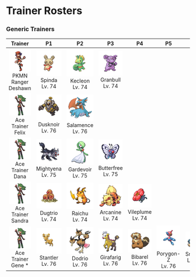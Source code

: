 # Trainer Rosters

### Generic Trainers

| Trainer | P1 | P2 | P3 | P4 | P5 | P6 |
|:-------:|:--:|:--:|:--:|:--:|:--:|:--:|
| ![PKMN Ranger Deshawn](../../assets/trainers/pkmn_ranger.png)<br>PKMN Ranger Deshawn | ![Spinda](../../assets/sprites/spinda/front.gif)<br>Spinda<br>Lv. 74 | ![Kecleon](../../assets/sprites/kecleon/front.gif)<br>Kecleon<br>Lv. 74 | ![Granbull](../../assets/sprites/granbull/front.gif)<br>Granbull<br>Lv. 74 |
| ![Ace Trainer Felix](../../assets/trainers/ace_trainer.png)<br>Ace Trainer Felix | ![Dusknoir](../../assets/sprites/dusknoir/front.gif)<br>Dusknoir<br>Lv. 76 | ![Salamence](../../assets/sprites/salamence/front.gif)<br>Salamence<br>Lv. 76 |
| ![Ace Trainer Dana](../../assets/trainers/ace_trainer.png)<br>Ace Trainer Dana | ![Mightyena](../../assets/sprites/mightyena/front.gif)<br>Mightyena<br>Lv. 75 | ![Gardevoir](../../assets/sprites/gardevoir/front.gif)<br>Gardevoir<br>Lv. 75 | ![Butterfree](../../assets/sprites/butterfree/front.gif)<br>Butterfree<br>Lv. 75 |
| ![Ace Trainer Sandra](../../assets/trainers/ace_trainer.png)<br>Ace Trainer Sandra | ![Dugtrio](../../assets/sprites/dugtrio/front.gif)<br>Dugtrio<br>Lv. 74 | ![Raichu](../../assets/sprites/raichu/front.gif)<br>Raichu<br>Lv. 74 | ![Arcanine](../../assets/sprites/arcanine/front.gif)<br>Arcanine<br>Lv. 74 | ![Vileplume](../../assets/sprites/vileplume/front.gif)<br>Vileplume<br>Lv. 74 |
| ![Ace Trainer Gene *](../../assets/trainers/ace_trainer.png)<br>Ace Trainer Gene * | ![Stantler](../../assets/sprites/stantler/front.gif)<br>Stantler<br>Lv. 76 | ![Dodrio](../../assets/sprites/dodrio/front.gif)<br>Dodrio<br>Lv. 76 | ![Girafarig](../../assets/sprites/girafarig/front.gif)<br>Girafarig<br>Lv. 76 | ![Bibarel](../../assets/sprites/bibarel/front.gif)<br>Bibarel<br>Lv. 76 | ![Porygon-Z](../../assets/sprites/porygon-z/front.gif)<br>Porygon-Z<br>Lv. 76 | ![Snorlax](../../assets/sprites/snorlax/front.gif)<br>Snorlax<br>Lv. 77 |

